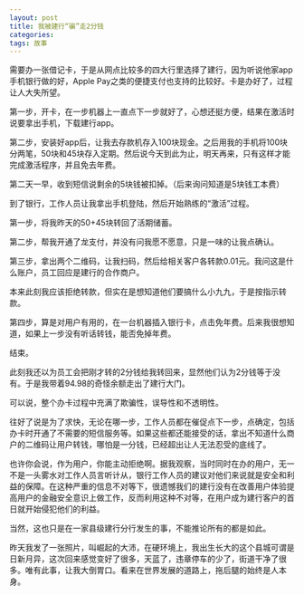 ```yaml
---
layout: post
title: 我被建行“骗”走2分钱
categories:
tags: 故事
---
```


需要办一张借记卡，于是从网点比较多的四大行里选择了建行，因为听说他家app手机银行做的好，Apple Pay之类的便捷支付也支持的比较好。卡是办好了，过程让人大失所望。

第一步，开卡，在一步机器上一直点下一步就好了，心想还挺方便，结果在激活时说要拿出手机，下载建行app。

第二步，安装好app后，让我去存款机存入100块现金。之后用我的手机将100块分两笔，50块和45块存入定期。然后说今天到此为止，明天再来，只有这样才能完成激活程序，并且免去年费。

第二天一早，收到短信说剩余的5块钱被扣掉。（后来询问知道是5块钱工本费）

到了银行，工作人员让我拿出手机登陆，然后开始熟练的“激活”过程。

第一步，将我昨天的50+45块转回了活期储蓄。

第二步，帮我开通了龙支付，并没有问我愿不愿意，只是一味的让我点确认。

第三步，拿出两个二维码，让我扫码，然后给相关客户各转款0.01元。我问这是什么账户，员工回应是建行的合作商户。

本来此刻我应该拒绝转款，但实在是想知道他们要搞什么小九九，于是按指示转款。

第四步，算是对用户有用的，在一台机器插入银行卡，点击免年费。后来我很想知道，如果上一步没有听话转钱，能否免掉年费。

结束。

此刻我还以为员工会把刚才转的2分钱给我转回来，显然他们认为2分钱等于没有。于是我带着94.98的奇怪余额走出了建行大门。

可以说，整个办卡过程中充满了欺骗性，误导性和不透明性。

往好了说是为了求快，无论在哪一步，工作人员都在催促点下一步，点确定，包括办卡时开通了不需要的短信服务等。如果这些都还能接受的话，拿出不知道什么商户的二维码让用户转钱，哪怕是一分钱，已经超出让人无法忍受的底线了。

也许你会说，作为用户，你能主动拒绝啊。据我观察，当时同时在办的用户，无一不是一头雾水对工作人员言听计从，银行工作人员的建议对他们来说就是安全和利益的保障。在这种严重的信息不对等下，很遗憾我们的建行没有在改善用户体验提高用户的金融安全意识上做工作，反而利用这种不对等，在用户成为建行客户的首日就开始侵犯他们的利益。

当然，这也只是在一家县级建行分行发生的事，不能推论所有的都是如此。

昨天我发了一张照片，叫崛起的大沛，在硬环境上，我出生长大的这个县城可谓是日新月异，这次回来感觉变好了很多，天蓝了，违章停车的少了，街道干净了很多。唯有此事，让我大倒胃口。看来在世界发展的道路上，拖后腿的始终是人本身。
